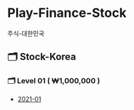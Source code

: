 # Play-Finance-Stock
주식-대한민국

## :card_index_dividers: Stock-Korea
### :card_index_dividers: Level 01 ( ₩1,000,000 )
-  [2021-01](/Level01/README.md)
